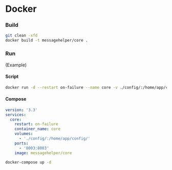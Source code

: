 # Docker

### Build

``` sh
git clean -xfd
docker build -t messagehelper/core .
```

### Run

(Example)

#### Script

``` sh
docker run -d --restart on-failure --name core -v ./config/:/home/app/config/ -p 8003:8003 messagehelper/core
```

#### Compose

``` yaml
version: '3.3'
services:
  core:
    restart: on-failure
    container_name: core
    volumes:
      - './config/:/home/app/config/'
    ports:
      - '8003:8003'
    image: messagehelper/core
```

``` sh
docker-compose up -d
```

